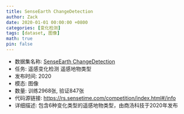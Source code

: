 ```yaml
---
title: SenseEarth ChangeDetection
author: Zack
date: 2020-01-01 00:00:00 +0800
categories: [变化检测]
tags: [dataset, 图像]
math: true
pin: false
---
```

- 数据集名称: [SenseEarth ChangeDetection](https://rs.sensetime.com/competition/index.html#/info)
- 任务: 遥感变化检测 遥感地物类型
- 发布时间: 2020
- 模态: 图像
- 数量: 训练2968张, 验证847张
- 代码源链接: https://rs.sensetime.com/competition/index.html#/info
- 详细描述: 包含6种变化类型的遥感地物类型，由商汤科技于2020年发布
